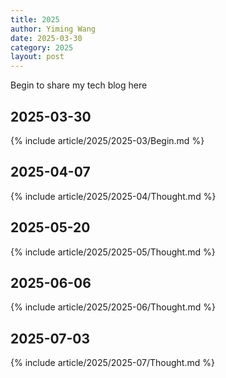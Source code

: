 ```yaml
---
title: 2025
author: Yiming Wang
date: 2025-03-30
category: 2025
layout: post
---
```


Begin to share my tech blog here

## 2025-03-30

{% include article/2025/2025-03/Begin.md %}

## 2025-04-07

{% include article/2025/2025-04/Thought.md %}

## 2025-05-20

{% include article/2025/2025-05/Thought.md %}

## 2025-06-06

{% include article/2025/2025-06/Thought.md %}

## 2025-07-03

{% include article/2025/2025-07/Thought.md %}